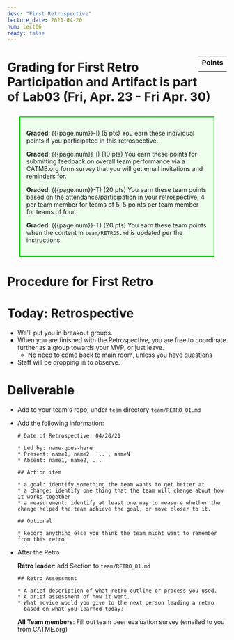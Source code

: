 ```yaml
---
desc: "First Retrospective"
lecture_date: 2021-04-20
num: lect06
ready: false
---
```


<style>
div.grade { margin: 2em; padding: 1em; border: 2px solid #0c0; background-color: #efe; }   
</style>

<div style="float:right; width: auto;">

<table style="margin-top:1em;">
<tr>
   <th>Points</th>
</tr>
<tr>
   <td class="pointCount"></td>
</tr>
</table>

</div>

# Grading for First Retro Participation and Artifact is part of **Lab03 (Fri, Apr. 23 - Fri Apr. 30)**

<div class="grade" markdown="1">

**Graded**: ({{page.num}}-I) (5 pts) You earn these individual points if you participated in this retrospective.

**Graded**: ({{page.num}}-I) (10 pts) You earn these points for submitting feedback on overall team performance via a CATME.org form survey that you will get email invitations and reminders for.

**Graded**: ({{page.num}}-T) (20 pts) You earn these team points based on the attendance/participation in your retrospective; 4 per team member for teams of 5,  5 points per team member for teams of four.

**Graded**: ({{page.num}}-T) (20 pts) You earn these team points when the content in `team/RETROS.md` is updated per the instructions.

</div>

# Procedure for First Retro

# Today: Retrospective

* We'll put you in breakout groups.
* When you are finished with the Retrospective, you are free to coordinate further as a group towards your MVP, or just leave.
  * No need to come back to main room, unless you have questions 
* Staff will be dropping in to observe.

# Deliverable  

* Add to your team's repo, under `team` directory
  `team/RETRO_01.md`


* Add the following information:

  ```
  # Date of Retrospective: 04/20/21

  * Led by: name-goes-here
  * Present: name1, name2, ... , nameN
  * Absent: name1, name2, ...

  ## Action item

  * a goal: identify something the team wants to get better at
  * a change: identify one thing that the team will change about how it works together
  * a measurement: identify at least one way to measure whether the change helped the team achieve the goal, or move closer to it.

  ## Optional

  * Record anything else you think the team might want to remember from this retro

  ```

 
* After the Retro
  
  **Retro leader**: add Section to `team/RETRO_01.md`
  
  ```
  ## Retro Assessment

  * A brief description of what retro outline or process you used.
  * A brief assessment of how it went.
  * What advice would you give to the next person leading a retro
    based on what you learned today?
  ```

 
  **All Team members**: Fill out team peer evaluation survey (emailed to you from CATME.org)






